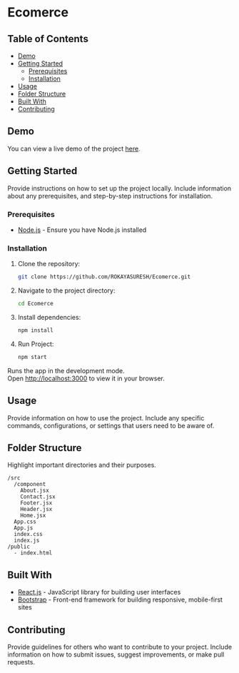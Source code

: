 # Ecomerce

## Table of Contents
- [Demo](#demo)
- [Getting Started](#getting-started)
  - [Prerequisites](#prerequisites)
  - [Installation](#installation)
- [Usage](#usage)
- [Folder Structure](#folder-structure)
- [Built With](#built-with)
- [Contributing](#contributing)

## Demo
You can view a live demo of the project [here]().
## Getting Started

Provide instructions on how to set up the project locally. Include information about any prerequisites, and step-by-step instructions for installation.

### Prerequisites

- [Node.js](https://nodejs.org/) - Ensure you have Node.js installed

### Installation

1. Clone the repository:

   ```bash
   git clone https://github.com/ROKAYASURESH/Ecomerce.git
   ```

2. Navigate to the project directory:

   ```bash
   cd Ecomerce
   ```

3. Install dependencies:

   ```bash
   npm install
   ```
4. Run Project:

   ```bash
   npm start
   ```
Runs the app in the development mode.\
Open [http://localhost:3000](http://localhost:3000) to view it in your browser.

## Usage

Provide information on how to use the project. Include any specific commands, configurations, or settings that users need to be aware of.

## Folder Structure
Highlight important directories and their purposes.

```
/src
  /component
    About.jsx
    Contact.jsx
    Footer.jsx
    Header.jsx
    Home.jsx
  App.css
  App.js
  index.css
  index.js 
/public
  - index.html
```

## Built With

- [React.js](https://reactjs.org/) - JavaScript library for building user interfaces
- [Bootstrap](https://getbootstrap.com/) - Front-end framework for building responsive, mobile-first sites

## Contributing

Provide guidelines for others who want to contribute to your project. Include information on how to submit issues, suggest improvements, or make pull requests.


